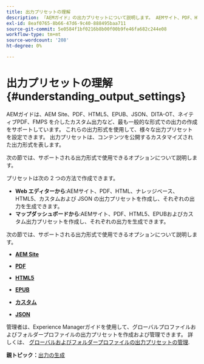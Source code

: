 ```yaml
---
title: 出力プリセットの理解
description: 『AEMガイド』の出力プリセットについて説明します。 AEMサイト、PDF、HTML5、EPUB、カスタム、JSON 形式用の出力プリセットを Web エディターとマップダッシュボードから作成します。
exl-id: 8eaf0765-8b66-47d6-9c40-888495baa711
source-git-commit: 5e0584f1bf0216b8b00f00b9fe46fa682c244e08
workflow-type: tm+mt
source-wordcount: '208'
ht-degree: 0%

---
```


# 出力プリセットの理解 {#understanding_output_settings}

AEMガイドは、AEM Site、PDF、HTML5、EPUB、JSON、DITA-OT、ネイティブPDF、FMPS を介したカスタム出力など、最も一般的な形式での出力の作成をサポートしています。 これらの出力形式を使用して、様々な出力プリセットを設定できます。 出力プリセットは、コンテンツを公開するカスタマイズされた出力形式を表します。

次の節では、サポートされる出力形式で使用できるオプションについて説明します。

プリセットは次の 2 つの方法で作成できます。

- **Web エディターから**:AEMサイト、PDF、HTML、ナレッジベース、HTML5、カスタムおよび JSON の出力プリセットを作成し、それぞれの出力を生成できます。
- **マップダッシュボードから**:AEMサイト、PDF、HTML5、EPUBおよびカスタム出力プリセットを作成し、それぞれの出力を生成できます。

次の節では、サポートされる出力形式で使用できるオプションについて説明します。

- **[AEM Site](generate-output-aem-site.md)**

- **[PDF](generate-output-pdf.md)**

- **[HTML5](generate-output-html5.md)**

- **[EPUB](generate-output-epub.md)**

- **[カスタム](generate-output-custom.md)**

- **[JSON](generate-output-json.md)**

管理者は、Experience Managerガイドを使用して、グローバルプロファイルおよびフォルダープロファイルの出力プリセットを作成および管理できます。 詳しくは、 [グローバルおよびフォルダープロファイルの出力プリセットの管理](./web-editor-manage-output-presets.md).

**親トピック：**[&#x200B;出力の生成](generate-output.md)
